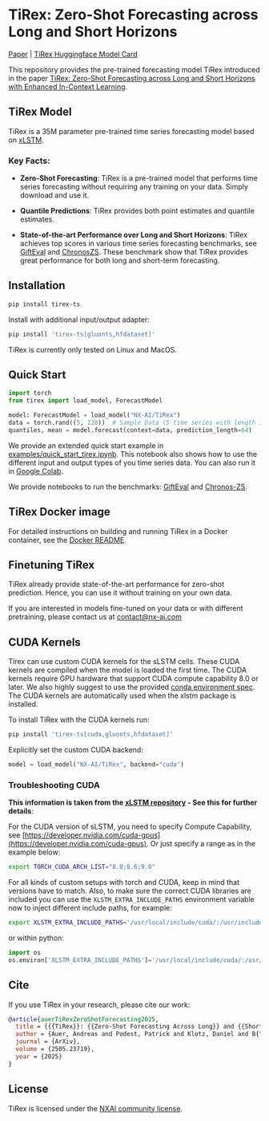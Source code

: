 # TiRex: Zero-Shot Forecasting across Long and Short Horizons

[Paper](https://arxiv.org/abs/2505.23719) | [TiRex Huggingface Model Card](https://huggingface.co/NX-AI/TiRex)


This repository provides the pre-trained forecasting model TiRex introduced in the paper
[TiRex: Zero-Shot Forecasting across Long and Short Horizons with Enhanced In-Context Learning](https://arxiv.org/abs/2505.23719).


## TiRex Model

TiRex is a 35M parameter pre-trained time series forecasting model based on [xLSTM](https://github.com/NX-AI/xlstm).

### Key Facts:

- **Zero-Shot Forecasting**:
  TiRex is a pre-trained model that performs time series forecasting without requiring any training on your data. Simply download and use it.

- **Quantile Predictions**:
  TiRex provides both point estimates and quantile estimates.

- **State-of-the-art Performance over Long and Short Horizons**:
  TiRex achieves top scores in various time series forecasting benchmarks, see [GiftEval](https://huggingface.co/spaces/Salesforce/GIFT-Eval) and [ChronosZS](https://huggingface.co/spaces/autogluon/fev-leaderboard).
  These benchmark show that TiRex provides great performance for both long and short-term forecasting.

## Installation

```sh
pip install tirex-ts
```

Install with additional input/output adapter:
```sh
pip install 'tirex-ts[gluonts,hfdataset]'
```

TiRex is currently only tested on Linux and MacOS.

## Quick Start

```python
import torch
from tirex import load_model, ForecastModel

model: ForecastModel = load_model("NX-AI/TiRex")
data = torch.rand((5, 128))  # Sample Data (5 time series with length 128)
quantiles, mean = model.forecast(context=data, prediction_length=64)
```

We provide an extended quick start example in [examples/quick_start_tirex.ipynb](./examples/quick_start_tirex.ipynb).
This notebook also shows how to use the different input and output types of you time series data.
You can also run it in [Google Colab](https://colab.research.google.com/github/NX-AI/tirex/blob/main/examples/quick_start_tirex.ipynb).

We provide notebooks to run the benchmarks: [GiftEval](./examples/gifteval/gifteval.ipynb) and [Chronos-ZS](./examples/chronos_zs/chronos_zs.ipynb).

## TiRex Docker image

For detailed instructions on building and running TiRex in a Docker container, see the [Docker README](./inference/README.md).

## Finetuning TiRex
TiRex already provide state-of-the-art performance for zero-shot prediction. Hence, you can use it without training on your own data.

If you are interested in models fine-tuned on your data or with different pretraining, please contact us at [contact@nx-ai.com](mailto:contact@nx-ai.com)


## CUDA Kernels

Tirex can use custom CUDA kernels for the sLSTM cells.
These CUDA kernels are compiled when the model is loaded the first time.
The CUDA kernels require GPU hardware that support CUDA compute capability 8.0 or later.
We also highly suggest to use the provided [conda environment spec](./requirements_py26.yaml).
The CUDA kernels are automatically used when the xlstm package is installed.

To install TiRex with the CUDA kernels run:
```sh
pip install 'tirex-ts[cuda,gluonts,hfdataset]'
```

Explicitly set the custom CUDA backend:
```python
model = load_model("NX-AI/TiRex", backend="cuda")
```

### Troubleshooting CUDA

**This information is taken from the
[xLSTM repository](https://github.com/NX-AI/xlstm) - See this for further details**:

For the CUDA version of sLSTM, you need to specify Compute Capability, see [https://developer.nvidia.com/cuda-gpus](https://developer.nvidia.com/cuda-gpus). Or just specify a range as in the example below:
```bash
export TORCH_CUDA_ARCH_LIST="8.0;8.6;9.0"
```

For all kinds of custom setups with torch and CUDA, keep in mind that versions have to match. Also, to make sure the correct CUDA libraries are included you can use the `XLSTM_EXTRA_INCLUDE_PATHS` environment variable now to inject different include paths, for example:

```bash
export XLSTM_EXTRA_INCLUDE_PATHS='/usr/local/include/cuda/:/usr/include/cuda/'
```

or within python:

```python
import os
os.environ['XLSTM_EXTRA_INCLUDE_PATHS']='/usr/local/include/cuda/:/usr/include/cuda/'
```


## Cite

If you use TiRex in your research, please cite our work:

```bibtex
@article{auerTiRexZeroShotForecasting2025,
  title = {{{TiRex}}: {{Zero-Shot Forecasting Across Long}} and {{Short Horizons}} with {{Enhanced In-Context Learning}}},
  author = {Auer, Andreas and Podest, Patrick and Klotz, Daniel and B{\"o}ck, Sebastian and Klambauer, G{\"u}nter and Hochreiter, Sepp},
  journal = {ArXiv},
  volume = {2505.23719},
  year = {2025}
}
```


## License

TiRex is licensed under the [NXAI community license](./LICENSE).

